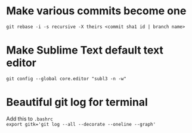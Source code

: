 # Make various commits become one
`git rebase -i -s recursive -X theirs <commit sha1 id | branch name>`

# Make Sublime Text default text editor
`git config --global core.editor "subl3 -n -w"`

# Beautiful git log for terminal
Add this to `.bashrc`  
`export gitk='git log --all --decorate --oneline --graph'`
